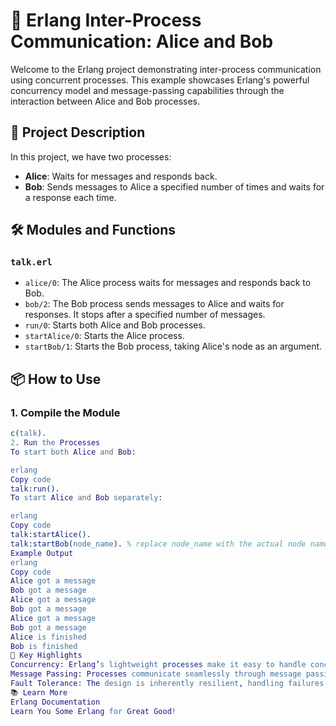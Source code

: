 # 📡 Erlang Inter-Process Communication: Alice and Bob

Welcome to the Erlang project demonstrating inter-process communication using concurrent processes. This example showcases Erlang's powerful concurrency model and message-passing capabilities through the interaction between Alice and Bob processes.

## 📜 Project Description

In this project, we have two processes:

- **Alice**: Waits for messages and responds back.
- **Bob**: Sends messages to Alice a specified number of times and waits for a response each time.

## 🛠️ Modules and Functions

### `talk.erl`

- `alice/0`: The Alice process waits for messages and responds back to Bob.
- `bob/2`: The Bob process sends messages to Alice and waits for responses. It stops after a specified number of messages.
- `run/0`: Starts both Alice and Bob processes.
- `startAlice/0`: Starts the Alice process.
- `startBob/1`: Starts the Bob process, taking Alice's node as an argument.

## 📦 How to Use

### 1. Compile the Module

```erlang
c(talk).
2. Run the Processes
To start both Alice and Bob:

erlang
Copy code
talk:run().
To start Alice and Bob separately:

erlang
Copy code
talk:startAlice().
talk:startBob(node_name). % replace node_name with the actual node name
Example Output
erlang
Copy code
Alice got a message
Bob got a message
Alice got a message
Bob got a message
Alice got a message
Bob got a message
Alice is finished
Bob is finished
🚀 Key Highlights
Concurrency: Erlang’s lightweight processes make it easy to handle concurrent operations.
Message Passing: Processes communicate seamlessly through message passing, ensuring efficient inter-process interaction.
Fault Tolerance: The design is inherently resilient, handling failures gracefully.
📚 Learn More
Erlang Documentation
Learn You Some Erlang for Great Good!
```
